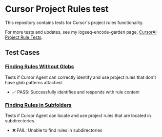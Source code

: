 # Cursor Project Rules test

This repository contains tests for Cursor's project rules functionality.

For more tests and updates, see my logseq-encode-garden page, [CursorAI Project Rule Tests](https://codekiln.github.io/logseq-encode-garden/#/page/cursorai%2Fproject%20rule%2Ftest).

## Test Cases

### [Finding Rules Without Globs](results/0.46.11/agent/PASS/find-mdc-no-globs.md)
Tests if Cursor Agent can correctly identify and use project rules that don't have glob patterns attached. 
- ✅ PASS: Successfully identifies and responds with rule content

### [Finding Rules in Subfolders](results/0.46.11/agent/FAIL/find-mdc-files-in-subfolders.md)
Tests if Cursor Agent can locate and use project rules that are located in subdirectories.
- ❌ FAIL: Unable to find rules in subdirectories



